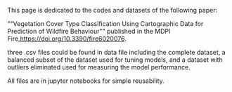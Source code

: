 This page is dedicated to the codes and datasets of the following paper:

""Vegetation Cover Type Classification Using Cartographic Data for Prediction of Wildfire Behaviour"" published in the MDPI Fire,https://doi.org/10.3390/fire6020076.

three .csv files could be found in data file including the complete dataset, a balanced subset of the dataset used for tuning models, and a dataset with outliers eliminated used for measuring the model performance. 

All files are in jupyter notebooks for simple reusability. 
